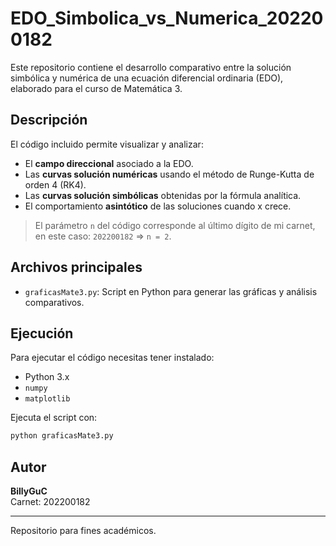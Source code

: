 # EDO_Simbolica_vs_Numerica_202200182

Este repositorio contiene el desarrollo comparativo entre la solución simbólica y numérica de una ecuación diferencial ordinaria (EDO), elaborado para el curso de Matemática 3.

## Descripción

El código incluido permite visualizar y analizar:
- El **campo direccional** asociado a la EDO.
- Las **curvas solución numéricas** usando el método de Runge-Kutta de orden 4 (RK4).
- Las **curvas solución simbólicas** obtenidas por la fórmula analítica.
- El comportamiento **asintótico** de las soluciones cuando x crece.

> El parámetro `n` del código corresponde al último dígito de mi carnet, en este caso: `202200182` ⇒ `n = 2`.

## Archivos principales

- `graficasMate3.py`: Script en Python para generar las gráficas y análisis comparativos.

## Ejecución

Para ejecutar el código necesitas tener instalado:
- Python 3.x
- `numpy`
- `matplotlib`

Ejecuta el script con:

```bash
python graficasMate3.py
```

## Autor

**BillyGuC**  
Carnet: 202200182

---
Repositorio para fines académicos.

